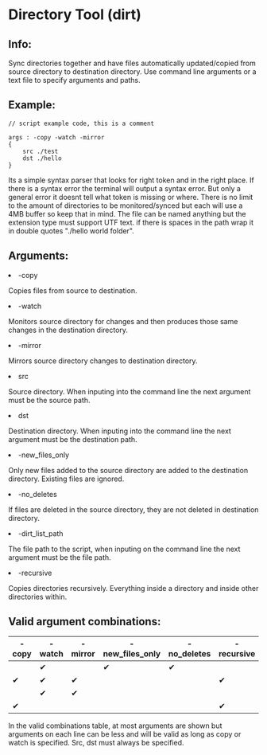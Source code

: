 ﻿# Directory Tool (dirt)

## Info:
<p> 
Sync directories together and have files automatically updated/copied from source directory to destination directory. 
Use command line arguments or a text file to specify arguments and paths.
</p>

## Example:

```
// script example code, this is a comment

args : -copy -watch -mirror
{
	src ./test
	dst ./hello
}
```
<p>
Its a simple syntax parser that looks for right token and in the right place. If there is a syntax error the terminal will 
output a syntax error. But only a general error it doesnt tell what token is missing or where. There is no limit to the amount of directories
to be monitored/synced but each will use a 4MB buffer so keep that in mind. The file can be named anything but the extension type must support UTF text.
if there is spaces in the path wrap it in double quotes "./hello world folder".
</p>

## Arguments:
<li>-copy</li>
<p>
Copies files from source to destination.
</p>

<li>-watch</li>
<p>
Monitors source directory for changes and then produces those same changes in the destination directory. 
</p>

<li>-mirror</li>
<p>
Mirrors source directory changes to destination directory.
</p>

<li>src</li>
<p>
Source directory. When inputing into the command line the next argument must be the source path.
</p>

<li>dst</li>
<p>
Destination directory. When inputing into the command line the next argument must be the destination path.
</p>

<li>-new_files_only</li>
<p>
Only new files added to the source directory are added to the destination directory. Existing files are ignored.  
</p>

<li>-no_deletes</li>
<p>
If files are deleted in the source directory, they are not deleted in destination directory.
</p>

<li>-dirt_list_path</li>
<p>
The file path to the script, when inputing on the command line the next argument must be the file path.
</p>

<li>-recursive</li>
<p>
Copies directories recursively. Everything inside a directory and inside other directories within.
</p>

## Valid argument combinations:
| -copy | -watch | -mirror | -new_files_only | -no_deletes | -recursive | src | dst | -dirt_list_path |
|-------|--------|---------|-----------------|-------------|------------|-----|-----|-----------------|
|       |   ✔   |         |        ✔        |      ✔     |            | ✔  | ✔  |     ✔        |
|   ✔  |   ✔    |    ✔   |                 |             |     ✔      | ✔  | ✔  |      ✔       |
|       |   ✔    |    ✔    |                 |            |             | ✔  | ✔  |      ✔       |
|   ✔   |        |         |                 |             |     ✔      | ✔   |✔  |       ✔       |

<p>
In the valid combinations table, at most arguments are shown but arguments on each line can be less and will 
be valid as long as copy or watch is specified. Src, dst must always be specified.
</p>
